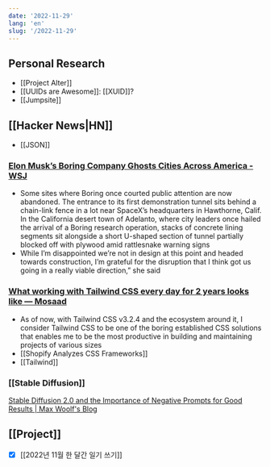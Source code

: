 ```yaml
---
date: '2022-11-29'
lang: 'en'
slug: '/2022-11-29'
---
```


## Personal Research

- [[Project Alter]]
- [[UUIDs are Awesome]]: [[XUID]]?
- [[Jumpsite]]

## [[Hacker News|HN]]

- [[JSON]]

### [Elon Musk’s Boring Company Ghosts Cities Across America - WSJ](https://www.wsj.com/articles/elon-musk-boring-company-tunnel-traffic-11669658396)

- Some sites where Boring once courted public attention are now abandoned. The entrance to its first demonstration tunnel sits behind a chain-link fence in a lot near SpaceX’s headquarters in Hawthorne, Calif. In the California desert town of Adelanto, where city leaders once hailed the arrival of a Boring research operation, stacks of concrete lining segments sit alongside a short U-shaped section of tunnel partially blocked off with plywood amid rattlesnake warning signs
- While I’m disappointed we’re not in design at this point and headed towards construction, I’m grateful for the disruption that I think got us going in a really viable direction,” she said

### [What working with Tailwind CSS every day for 2 years looks like — Mosaad](https://www.themosaad.com/blog/two-years-of-tailwind-css)

- As of now, with Tailwind CSS v3.2.4 and the ecosystem around it, I consider Tailwind CSS to be one of the boring established CSS solutions that enables me to be the most productive in building and maintaining projects of various sizes
- [[Shopify Analyzes CSS Frameworks]]
- [[Tailwind]]

### [[Stable Diffusion]]

[Stable Diffusion 2.0 and the Importance of Negative Prompts for Good Results | Max Woolf's Blog](https://minimaxir.com/2022/11/stable-diffusion-negative-prompt/)

## [[Project]]

- [x] [[2022년 11월 한 달간 일기 쓰기]]
